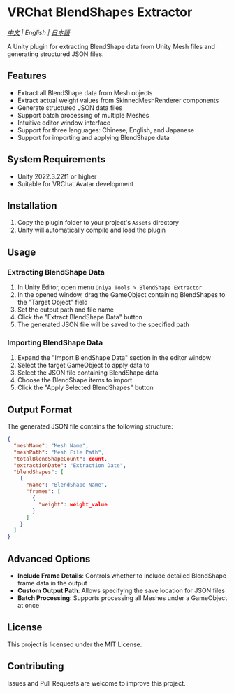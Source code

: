 # VRChat BlendShapes Extractor

*[中文](README.md) | English | [日本語](README.ja.md)*

A Unity plugin for extracting BlendShape data from Unity Mesh files and generating structured JSON files.

## Features

- Extract all BlendShape data from Mesh objects
- Extract actual weight values from SkinnedMeshRenderer components
- Generate structured JSON data files
- Support batch processing of multiple Meshes
- Intuitive editor window interface
- Support for three languages: Chinese, English, and Japanese
- Support for importing and applying BlendShape data

## System Requirements

- Unity 2022.3.22f1 or higher
- Suitable for VRChat Avatar development

## Installation

1. Copy the plugin folder to your project's `Assets` directory
2. Unity will automatically compile and load the plugin

## Usage

### Extracting BlendShape Data

1. In Unity Editor, open menu `Oniya Tools > BlendShape Extractor`
2. In the opened window, drag the GameObject containing BlendShapes to the "Target Object" field
3. Set the output path and file name
4. Click the "Extract BlendShape Data" button
5. The generated JSON file will be saved to the specified path

### Importing BlendShape Data

1. Expand the "Import BlendShape Data" section in the editor window
2. Select the target GameObject to apply data to
3. Select the JSON file containing BlendShape data
4. Choose the BlendShape items to import
5. Click the "Apply Selected BlendShapes" button

## Output Format

The generated JSON file contains the following structure:

```json
{
  "meshName": "Mesh Name",
  "meshPath": "Mesh File Path",
  "totalBlendShapeCount": count,
  "extractionDate": "Extraction Date",
  "blendShapes": [
    {
      "name": "BlendShape Name",
      "frames": [
        {
          "weight": weight_value
        }
      ]
    }
  ]
}
```

## Advanced Options

- **Include Frame Details**: Controls whether to include detailed BlendShape frame data in the output
- **Custom Output Path**: Allows specifying the save location for JSON files
- **Batch Processing**: Supports processing all Meshes under a GameObject at once

## License

This project is licensed under the MIT License.

## Contributing

Issues and Pull Requests are welcome to improve this project.